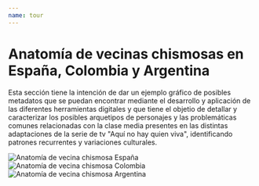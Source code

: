 ```yaml
---
name: tour
---
```


# Anatomía de vecinas chismosas en España, Colombia y Argentina 

Esta sección tiene la intención de dar un ejemplo gráfico de posibles metadatos que se puedan encontrar mediante el desarrollo y aplicación de las diferentes herramientas digitales y que tiene el objetio de detallar y caracterizar los posibles arquetipos de personajes y las problemáticas comunes relacionadas con la clase media presentes en las distintas adaptaciones de la serie de tv "Aquí no hay quien viva", identificando patrones recurrentes y variaciones culturales.

![Anatomía de vecina chismosa España](!per_01)
![Anatomía de vecina chismosa Colombia](!per_02)
![Anatomía de vecina chismosa Argentina](!per_03)




